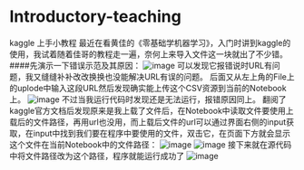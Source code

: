 # Introductory-teaching
kaggle 上手小教程
最近在看黄佳的《零基础学机器学习》，入门时讲到kaggle的使用，我试着随着佳哥的教程走一遍，奈何上来导入文件这一块就出了不少错。
####先演示一下错误示范及其原因：
![image](https://github.com/0-0-1y/Introductory-teaching/assets/91407389/491e3588-b153-4b6e-bd91-1b92dab7a609)
可以发现它报错说时URL有问题，我又缝缝补补改改换换也没能解决URL有误的问题。
后面又从左上角的File上的uplode中输入这段URL然后发现确实能上传这个CSV资源到当前的Notebook上。
![image](https://github.com/0-0-1y/Introductory-teaching/assets/91407389/affbb3b4-c7b0-4a30-bef2-e864b7b771e1)
不过当我运行代码时发现还是无法运行，报错原因同上。
翻阅了kaggle官方文档后发现原来是我上载了文件后，在Notebook中读取文件要使用上载后的文件路径，再用url也没用，而上载后文件的url可以通过界面右侧的input获取，在input中找到我们要在程序中要使用的文件，双击它，在页面下方就会显示这个文件在当前Notebook中的文件路径：
![image](https://github.com/0-0-1y/Introductory-teaching/assets/91407389/fcb76481-5378-4a88-b414-911408732780)
![image](https://github.com/0-0-1y/Introductory-teaching/assets/91407389/06d1dfa4-22d5-4dfb-ad33-07db53dd104a)
接下来就在源代码中将文件路径改为这个路径，程序就能运行成功了
![image](https://github.com/0-0-1y/Introductory-teaching/assets/91407389/9b08a38d-5f27-4f0c-ab2e-7e49994c3c01)
